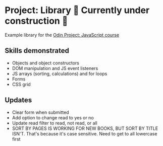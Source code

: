# Project: Library 🚧 Currently under construction 🚧

Example library for the <a href="https://www.theodinproject.com/lessons/node-path-javascript-library">Odin Project: JavaScript course</a>

## Skills demonstrated

- Objects and object constructors
- DOM manipulation and JS event listeners
- JS arrays (sorting, calculations) and for loops
- Forms
- CSS grid

## Updates 
- Clear form when submitted
- Add option to change read to yes or no
- Update read filter to read, not read, or all
- SORT BY PAGES IS WORKING FOR NEW BOOKS, BUT SORT BY TITLE ISN'T. That's because it's case sensitive. Need to get to all lowercase first